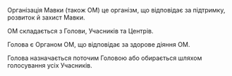 <subject>Організація Мавки</subject> (також <subject>ОМ</subject>) <keyword>це</keyword> організм, що відповідає за
підтримку, розвиток й
захист <subject>Мавки</subject>.

<subject>ОМ</subject> складається з <subject>Голови</subject>, <subject>Учасників</subject> та <subject>
Центрів</subject>.

<subject>Голова</subject> <keyword>є</keyword> <subject>Органом</subject> <subject>ОМ</subject>, що відповідає за
здорове діяння <subject>
ОМ</subject>.

<subject>Голова</subject> назначається поточим <subject>Головою</subject> або обирається шляхом
голосування усіх <subject>Учасників</subject>.
